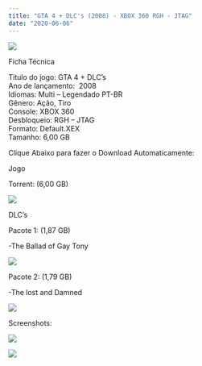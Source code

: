 ```yaml
---
title: "GTA 4 + DLC's (2008) - XBOX 360 RGH - JTAG"
date: "2020-06-06"
---
```


![](https://4.bp.blogspot.com/-tHgUJ--dais/XscGyVD7DdI/AAAAAAAAGmQ/e4YH_ma41m824dtk6n7nuA4fP71Ur-qUACLcBGAsYHQ/s400/Screenshot_1.png)

Ficha Técnica  
  
 Titulo do jogo: GTA 4 + DLC’s  
 Ano de lançamento:  2008  
 Idiomas: Multi – Legendado PT-BR  
 Gênero: Ação, Tiro  
 Console: XBOX 360  
 Desbloqueio: RGH – JTAG  
 Formato: Default.XEX  
 Tamanho: 6,00 GB

  

  

  

Clique Abaixo para fazer o Download Automaticamente:

Jogo 

Torrent: (6,00 GB)

[![](https://1.bp.blogspot.com/-eNerQjlxWXg/Xsyoy1YwxPI/AAAAAAAAG8o/qs-0XGNQDR4jSn0uGinE3EzKZZ6GoZnEACPcBGAYYCw/s1600/LINK1.png)](https://zee.gl/2IBDOqGN)

DLC’s

Pacote 1: (1,87 GB)

\-The Ballad of Gay Tony

[![](https://1.bp.blogspot.com/-IbH7YOEVnL8/XtsdXL1HALI/AAAAAAAAKII/cd2qn8tymbgR_DK4wQy8mRjmkGYakZ2vwCK4BGAsYHg/MEDIAFIRE1.png)](https://zee.gl/8IgnrELF)

Pacote 2: (1,79 GB)

\-The lost and Damned

[![](https://1.bp.blogspot.com/-IbH7YOEVnL8/XtsdXL1HALI/AAAAAAAAKII/cd2qn8tymbgR_DK4wQy8mRjmkGYakZ2vwCK4BGAsYHg/MEDIAFIRE1.png)](https://zee.gl/pKLN)

Screenshots:

[![](https://1.bp.blogspot.com/-6Rt1TEAx2Lk/XscHkdqneYI/AAAAAAAAGmc/doL4D4RKMo0gG_AVTZey-qn0_7gU5BI_gCLcBGAsYHQ/w400-h225/maxresdefault.jpg)](https://1.bp.blogspot.com/-6Rt1TEAx2Lk/XscHkdqneYI/AAAAAAAAGmc/doL4D4RKMo0gG_AVTZey-qn0_7gU5BI_gCLcBGAsYHQ/s1600/maxresdefault.jpg)

[![](https://1.bp.blogspot.com/-u_WGkjSU_S8/XscHj-vwyzI/AAAAAAAAGmY/M6arWYikTSIXXLw9_VjC5naPNMYPa4o5gCLcBGAsYHQ/w400-h250/224305.jpg)](https://1.bp.blogspot.com/-u_WGkjSU_S8/XscHj-vwyzI/AAAAAAAAGmY/M6arWYikTSIXXLw9_VjC5naPNMYPa4o5gCLcBGAsYHQ/s1600/224305.jpg)
